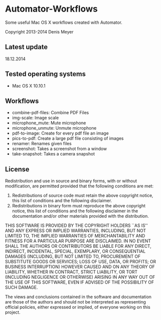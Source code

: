 Automator-Workflows
===================

Some useful Mac OS X workflows created with Automator.

Copyright 2013-2014 Denis Meyer

## Latest update
18.12.2014

## Tested operating systems
- Mac OS X 10.10.1

## Workflows
- combine-pdf-files: Combine PDF Files
- img-scale: Image scale
- microphone_mute: Mute microphone
- microphone_unmute: Unmute microphone
- pdf-to-image: Create for every pdf file an image
- pics-to-pdf: Create a large pdf file consisting of images
- renamer: Renames given files
- screenshot: Takes a screenshot from a window
- take-snapshot: Takes a camera snapshot

## License
Redistribution and use in source and binary forms, with or without modification, are permitted provided that the following conditions are met:
1. Redistributions of source code must retain the above copyright notice, this list of conditions and the following disclaimer.
2. Redistributions in binary form must reproduce the above copyright notice, this list of conditions and the following disclaimer in the documentation and/or other materials provided with the distribution.

THIS SOFTWARE IS PROVIDED BY THE COPYRIGHT HOLDERS ``AS IS'' AND ANY EXPRESS OR IMPLIED WARRANTIES, INCLUDING, BUT NOT LIMITED TO, THE IMPLIED WARRANTIES OF MERCHANTABILITY AND FITNESS FOR A PARTICULAR PURPOSE ARE DISCLAIMED. IN NO EVENT SHALL THE AUTHORS OR CONTRIBUTORS BE LIABLE FOR ANY DIRECT, INDIRECT, INCIDENTAL, SPECIAL, EXEMPLARY, OR CONSEQUENTIAL DAMAGES (INCLUDING, BUT NOT LIMITED TO, PROCUREMENT OF SUBSTITUTE GOODS OR SERVICES; LOSS OF USE, DATA, OR PROFITS; OR BUSINESS INTERRUPTION) HOWEVER CAUSED AND ON ANY THEORY OF LIABILITY, WHETHER IN CONTRACT, STRICT LIABILITY, OR TORT (INCLUDING NEGLIGENCE OR OTHERWISE) ARISING IN ANY WAY OUT OF THE USE OF THIS SOFTWARE, EVEN IF ADVISED OF THE POSSIBILITY OF SUCH DAMAGE.

The views and conclusions contained in the software and documentation are those of the authors and should not be interpreted as representing official policies, either expressed or implied, of everyone working on this project.

